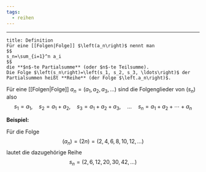 ```yaml
---
tags:
  - reihen
---
```

***

```ad-important
title: Definition
Für eine [[Folgen|Folge]] $\left(a_n\right)$ nennt man
$$
s_n=\sum_{i=1}^n a_i
$$
die **$n$-te Partialsumme** (oder $n$-te Teilsumme).
Die Folge $\left(s_n\right)=\left(s_1, s_2, s_3, \ldots\right)$ der Partialsummen heißt **Reihe** (der Folge $\left.a_n\right)$.

```

Für eine [[Folgen|Folge]] $a_n=\left(a_1, a_2, a_3, \ldots\right)$ sind die Folgenglieder von $\left(s_n\right)$ also
$$
s_1=a_1, \quad s_2=a_1+a_2, \quad s_3=a_1+a_2+a_3, \quad \ldots \quad s_n=a_1+a_2+\cdots+a_n
$$

**Beispiel:** 

Für die Folge
$$
\left(a_n\right)=(2 n)=(2,4,6,8,10,12, \ldots)
$$
lautet die dazugehörige Reihe
$$
s_n=(2,6,12,20,30,42, \ldots)
$$

